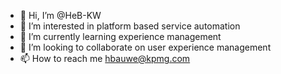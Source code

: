 - 👋 Hi, I’m @HeB-KW
- 👀 I’m interested in platform based service automation
- 🌱 I’m currently learning experience management 
- 💞️ I’m looking to collaborate on user experience management 
- 📫 How to reach me hbauwe@kpmg.com

<!---
HeB-KW/HeB-KW is a ✨ special ✨ repository because its `README.md` (this file) appears on your GitHub profile.
You can click the Preview link to take a look at your changes.
--->

